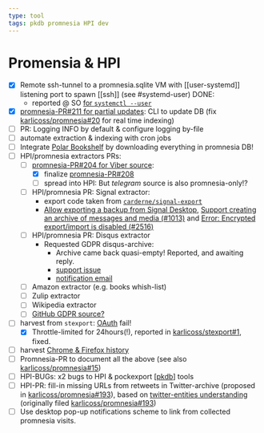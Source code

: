 ```yaml
---
type: tool
tags: pkdb promnesia HPI dev
---
```

# Promensia & HPI

- [x] Remote ssh-tunnel to a promnesia.sqlite VM with [[user-systemd]] listening port to spawn [[ssh]] (see #systemd-user)
  DONE:
  - reported @ SO [for `systemctl --user`](https://unix.stackexchange.com/questions/383678/on-demand-ssh-socks-proxy-through-systemd-user-units-with-socket-activation-does)
- [x] [promnesia-PR#211 for partial updates](https://github.com/karlicoss/promnesia/pull/211):
  CLI to update DB (fix [karlicoss/promnesia#20](https://github.com/karlicoss/promnesia/issues/20) for real time indexing)
- [ ] PR: Logging INFO by default & configure logging by-file
- [ ] automate extraction & indexing with cron jobs
- [ ] Integrate [Polar Bookshelf](https://github.com/burtonator/) by downloading everything in promnesia DB!
- [ ] HPI/promnesia extractors PRs:
  - [ ] [promnesia-PR#204 for Viber source](https://github.com/karlicoss/promnesia/pull/204):
    - [x]  finalize [promnesia-PR#208](https://github.com/karlicoss/promnesia/pull/208)
    - [ ]  spread into HPI: But _telegram_ source is also promnesia-only!?
  - [ ] HPI/promnesia PR: Signal extractor:
    - export code taken from [`carderne/signal-export`](https://github.com/carderne/signal-export)
    - [Allow exporting a backup from Signal Desktop](https://github.com/signalapp/Signal-Desktop/issues/522),
      [Support creating an archive of messages and media (#1013)](https://github.com/signalapp/Signal-Desktop/issues/1013) and
      [Error: Encrypted export/import is disabled (#2516)](https://github.com/signalapp/Signal-Desktop/issues/2516)
  - [ ] HPI/promnesia PR: Disqus extractor
    - Requested GDPR disqus-archive:
      - Archive came back quasi-empty!  Reported, and awaiting reply.
      - [support issue](https://privacyportal.onetrust.com/ui/#/requests/details/ec5d415b-e5be-4615-b4bc-e887831b00e9)
      - [notification email](https://mail.google.com/mail/u/0/#inbox/FMfcgxwLsdKmRLGdNPBlVdzGdHGTSflb)
  - [ ] Amazon extractor (e.g. books whish-list)
  - [ ] Zulip extractor
  - [ ] Wikipedia extractor
  - [ ] [GitHub GDPR source?](https://github.com/karlicoss/promnesia/issues/74#)
- [ ] harvest from `stexport`: [OAuth](https://stackapps.com/apps/oauth/view/19769) fail!
  - [x] Throttle-limited for 24hours(!), reported in [karlicoss/stexport#1](https://github.com/karlicoss/stexport/issues/1), fixed.
- [ ] harvest [Chrome & Firefox history](https://github.com/karlicoss/promnesia/blob/master/src/promnesia/sources/browser.py)
- [ ] Promnesia-PR to document all the above (see also [karlicoss/promnesia#15](https://github.com/karlicoss/promnesia/issues/15))
- [ ] HPI-BUGs: x2 bugs to HPI & pockexport [[pkdb]] tools
- [ ] HPI-PR: fill-in missing URLs from retweets in Twitter-archive (proposed in [karlicoss/promnesia#193](https://github.com/karlicoss/promnesia/issues/193)),
  based on [twitter-entities understanding](https://developer.twitter.com/en/docs/twitter-api/v1/data-dictionary/object-model/entities#retweets-quotes)
  (originally filed [karlicoss/promnesia#193](https://github.com/karlicoss/promnesia/issues/193))
- [ ] Use desktop pop-up notifications scheme to link from collected promnesia visits.

[//begin]: # "Autogenerated link references for markdown compatibility"
[pkdb]: pkdb.md "Personal Knowledge Database"
[//end]: # "Autogenerated link references"
